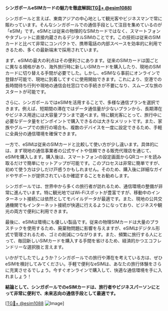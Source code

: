 **シンガポールeSIMカードの魅力を徹底解説[[TG💪+ @esim1088](https://t.me/s/esim1088)]**

シンガポールと言えば、東南アジアの中心地として観光客やビジネスマンで常に賑わっています。そんなシンガポールでの通信手段として注目を集めているのが「eSIM」です。eSIMとは従来の物理的なSIMカードではなく、スマートフォンやタブレットに直接内蔵されるデジタルSIMのことです。この技術は従来のSIMカードと比べて非常にコンパクトで、携帯電話の内部スペースを効率的に利用できるため、多くの最新端末で採用されています。

まず、eSIMの最大の利点はその便利さにあります。従来のSIMカードは国ごとに異なる規格があり、海外旅行時に新しいSIMカードを購入したり、現地のSIMカードに切り替える手間が必要でした。しかし、eSIMなら事前にオンラインで登録が可能で、現地に到着してすぐに使用開始できます。これにより、空港での長時間待ち行列や現地の通信会社窓口での手続きが不要になり、スムーズな旅のスタートが可能です。

さらに、シンガポールではeSIMを活用することで、多様な通信プランを選択できます。例えば、短期間の滞在ではデータ通信量が少ないプランから、長期滞在やビジネス用途には大容量プランまで選べます。特に観光客にとって、旅行中に必要なデータ量をピンポイントで購入できるのは大きなメリットです。また、家族やグループでの旅行の場合も、複数のデバイスを一度に設定できるため、手軽に全員分の通信環境を確保できます。

一方で、eSIMは従来のSIMカードと比較して使い方が少し違います。具体的には、まず現地の通信事業者の公式サイトや信頼できる販売代理店を通じて、eSIMを購入します。購入後は、スマートフォンの設定画面からQRコードを読み取るだけで簡単にセットアップが可能です。このプロセスは非常に簡単ですが、初めて使う方は少しだけ戸惑うかもしれません。そのため、購入後に詳細なガイドやサポートが提供されているか確認することをお勧めします。

シンガポールでは、世界中から多くの旅行者が訪れるため、通信環境の整備が非常に進んでいます。特に観光地ではWi-Fiスポットが豊富ですが、移動中のインターネット接続には依然としてモバイルデータが最適です。また、現地の公共交通機関でもインターネット接続が快適に行えるようになっており、ビジネスや観光の両方で便利に利用できます。

最後に、eSIMは環境にも優しい製品です。従来の物理SIMカードは大量のプラスチックを使用するため、廃棄物問題に影響を与えますが、eSIMはデジタル形式で管理されるため、ゴミの削減につながります。また、頻繁に旅行する人にとって、毎回新しいSIMカードを購入する手間を省けるため、経済的かつエコフレンドリーな選択肢と言えます。

いかがでしたでしょうか？シンガポールでの旅行や滞在を考えている方は、ぜひeSIMを検討してみてください。手軽で便利なeSIMは、あなたの旅行体験をさらに充実させるでしょう。今すぐオンラインで購入して、快適な通信環境を手に入れましょう！

**結論として、シンガポールでのeSIMカードは、旅行者やビジネスパーソンにとって非常に便利で、未来志向の通信手段として最適です。**

[[TG💪+ @esim1088](https://t.me/s/esim1088) ![Image](https://i.postimg.cc/Y0z9fWf4/image.png)]